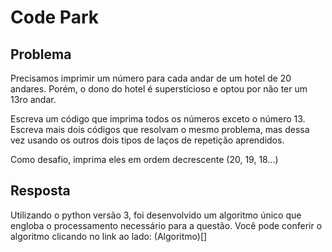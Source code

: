 # Code Park

## Problema
Precisamos imprimir um número para cada andar de um hotel de 20 andares. Porém, o dono do hotel é supersticioso e optou por não ter um 13ro andar.

Escreva um código que imprima todos os números exceto o número 13.
Escreva mais dois códigos que resolvam o mesmo problema, mas dessa vez usando os outros dois tipos de laços de repetição aprendidos.

Como desafio, imprima eles em ordem decrescente (20, 19, 18...)


## Resposta


Utilizando o python versão 3, foi desenvolvido um algoritmo único que engloba o processamento necessário para a questão. 
Você pode conferir o algoritmo clicando no link ao lado: (Algoritmo)[]
